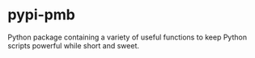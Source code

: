 # pypi-pmb
Python package containing a variety of useful functions to keep Python scripts powerful while short and sweet.
